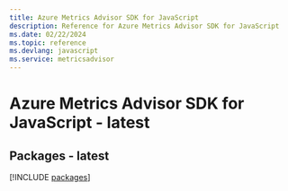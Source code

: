 ```yaml
---
title: Azure Metrics Advisor SDK for JavaScript
description: Reference for Azure Metrics Advisor SDK for JavaScript
ms.date: 02/22/2024
ms.topic: reference
ms.devlang: javascript
ms.service: metricsadvisor
---
```

# Azure Metrics Advisor SDK for JavaScript - latest
## Packages - latest
[!INCLUDE [packages](metrics-advisor-index.md)]